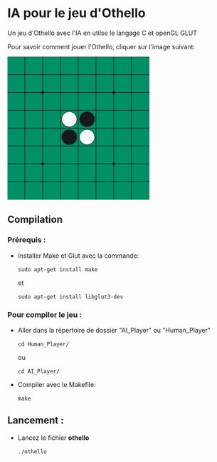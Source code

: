 
# IA pour le jeu d'Othello

Un jeu d'Othello avec l'IA en utilse le langage C et openGL GLUT

Pour savoir comment jouer l'Othello, cliquer sur l'image suivant:

[![alt text](othello_start.png)](https://www.eothello.com/)

## Compilation

### Prérequis :
- Installer Make et Glut avec la commande:
    ```
    sudo apt-get install make
    ```
  et
    ```
    sudo apt-get install libglut3-dev
    ```
  
### Pour compiler le jeu :
- Aller dans la répertoire de dossier "AI_Player" ou "Human_Player"
    ```
    cd Human_Player/
    ```
    ou
    ```
    cd AI_Player/
    ```
- Compiler avec le Makefile:
    ```
    make
    ```

## Lancement :
- Lancez le fichier **othello**
    ```
    ./othello
    ```

